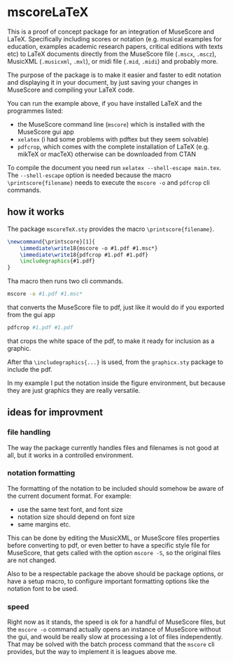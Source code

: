 # mscoreLaTeX

This is a proof of concept package for an integration of MuseScore and LaTeX. Specifically including scores or notation (e.g. musical examples for education, examples academic research papers, critical editions with texts etc) to LaTeX documents directly from the MuseScore file (`.mscx`, `.mscz`), MusicXML (`.musicxml`, `.mxl`), or midi file (`.mid`, `.midi`) and probably more.

The purpose of the package is to make it easier and faster to edit notation and displaying it in your document, by just saving your changes in MuseScore and compiling your LaTeX code.

You can run the example above, if you have installed LaTeX and the programmes listed:

- the MuseScore command line (`mscore`) which is installed with the MuseScore gui app
- `xelatex` (i had some problems with pdftex but they seem solvable)
- `pdfcrop`, which comes with the complete installation of LaTeX (e.g. mikTeX or macTeX) otherwise can be downloaded from CTAN

To compile the document you need run `xelatex --shell-escape main.tex`. The `--shell-escape` option is needed because the macro `\printscore{filename}` needs to execute the `mscore -o` and `pdfcrop` cli commands.

## how it works

The package `mscoreTeX.sty` provides the macro `\printscore{filename}`. 

```LaTeX
\newcommand{\printscore}[1]{
    \immediate\write18{mscore -o #1.pdf #1.msc*}
    \immediate\write18{pdfcrop #1.pdf #1.pdf}
    \includegraphics{#1.pdf}
}
```

Tha macro then runs two cli commands.

```bash
mscore -o #1.pdf #1.msc*
```

that converts the MuseScore file to pdf, just like it would do if you exported from the gui app

```bash
pdfcrop #1.pdf #1.pdf
```
that crops the white space of the pdf, to make it ready for inclusion as a graphic.

After tha `\includegraphics{...}` is used, from the `graphicx.sty` package to include the pdf.

In my example I put the notation inside the figure environment, but because they are just graphics they are really versatile.

## ideas for improvment

### file handling

The way the package currently handles files and filenames is not good at all, but it works in a controlled environment.

### notation formatting

The formatting of the notation to be included should somehow be aware of the current document format. For example:
 
- use the same text font, and font size
- notation size should depend on font size
- same margins etc.

This can be done by editing the MusicXML, or MuseScore files properties before converting to pdf, or even better to have a specific style file for MuseScore, that gets called with the option `mscore -S`, so the original files are not changed.

Also to be a respectable package the above should be package options, or have a setup macro, to configure important formatting options like the notation font to be used.

### speed

Right now as it stands, the speed is ok for a handful of MuseScore files, but the `mscore -o` command actually opens an instance of MuseScore without the gui, and would be really slow at processing a lot of files independently. That may be solved with the batch process command that the `mscore` cli provides, but the way to implement it is leagues above me.